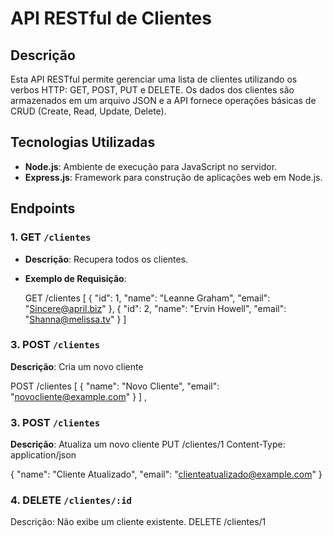# API RESTful de Clientes

## Descrição

Esta API RESTful permite gerenciar uma lista de clientes utilizando os verbos HTTP: GET, POST, PUT e DELETE. Os dados dos clientes são armazenados em um arquivo JSON e a API fornece operações básicas de CRUD (Create, Read, Update, Delete).

## Tecnologias Utilizadas

- **Node.js**: Ambiente de execução para JavaScript no servidor.
- **Express.js**: Framework para construção de aplicações web em Node.js.

## Endpoints

### 1. **GET** `/clientes`
- **Descrição**: Recupera todos os clientes.
- **Exemplo de Requisição**:
 
  GET /clientes
[
  {
    "id": 1,
    "name": "Leanne Graham",
    "email": "Sincere@april.biz"
  },
  {
    "id": 2,
    "name": "Ervin Howell",
    "email": "Shanna@melissa.tv"
  }
]

### 3.  **POST** `/clientes`
**Descrição**: Cria um novo cliente
 
  POST /clientes
[
{
  "name": "Novo Cliente",
  "email": "novocliente@example.com"
}
]
, 

### 3.  **POST** `/clientes`
**Descrição**: Atualiza um novo cliente
PUT /clientes/1
Content-Type: application/json

{
  "name": "Cliente Atualizado",
  "email": "clienteatualizado@example.com"
}


### 4. **DELETE** `/clientes/:id`
Descrição: Não exibe um cliente existente.
DELETE /clientes/1
